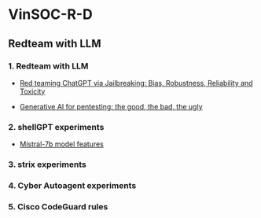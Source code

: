 # VinSOC-R-D

## Redteam with LLM
### 1. Redteam with LLM
- [Red teaming ChatGPT via Jailbreaking: Bias, Robustness, Reliability and Toxicity](https://arxiv.org/pdf/2301.12867)

- [Generative AI for pentesting: the good, the bad, the ugly](https://link.springer.com/article/10.1007/s10207-024-00835-x)

### 2. shellGPT experiments
- [Mistral-7b model features](https://www.promptingguide.ai/models/mistral-7b)

### 3. strix experiments

### 4. Cyber Autoagent experiments

### 5. Cisco CodeGuard rules

